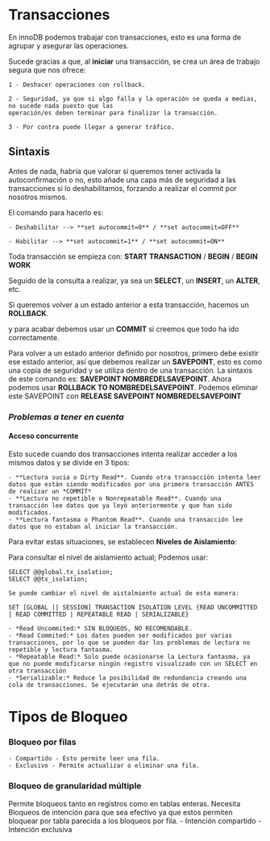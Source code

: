 # Transacciones
En innoDB podemos trabajar con transacciones, esto es una forma de agrupar y asegurar las operaciones. 

Sucede gracias a que, al **iniciar** una transacción, se crea un área de trabajo segura que nos ofrece:

    1 - Deshacer operaciones con rollback.
    
    2 - Seguridad, ya que si algo falla y la operación se queda a medias, no sucede nada puesto que las 
    operación/es deben terminar para finalizar la transacción.

    3 - Por contra puede llegar a generar tráfico.

## Sintaxis

Antes de nada, habría que valorar si queremos tener activada la autoconfirmación o no, esto añade una capa más de seguridad a las transacciones si lo deshabilitamos, forzando a realizar el commit por nosotros mismos.


El comando para hacerlo es: 

    - Deshabilitar --> **set autocommit=0** / **set autocommit=OFF**

    - Habilitar --> **set autocommit=1** / **set autocommit=ON**

Toda transacción se empieza con: **START TRANSACTION** / **BEGIN** / **BEGIN WORK**

Seguido de la consulta a realizar, ya sea un **SELECT**, un **INSERT**, un **ALTER**, etc.

Si queremos volver a un estado anterior a esta transacción, hacemos un **ROLLBACK**.

y para acabar debemos usar un **COMMIT** si creemos que todo ha ido correctamente. 


Para volver a un estado anterior definido por nosotros, primero debe existir ese estado anterior, así que debemos realizar un **SAVEPOINT**, esto es como una copia de seguridad y se utiliza dentro de una transacción. La sintaxis de este comando es: **SAVEPOINT NOMBREDELSAVEPOINT**. Ahora podemos usar **ROLLBACK TO NOMBREDELSAVEPOINT**. Podemos eliminar este SAVEPOINT con **RELEASE SAVEPOINT NOMBREDELSAVEPOINT**

### *Problemas a tener en cuenta*

#### Acceso concurrente
Esto sucede cuando dos transacciones intenta realizar acceder a los mismos datos y se divide en 3 tipos:

    - **Lectura sucia o Dirty Read**. Cuando otra transacción intenta leer datos que están siendo modificados por una primera transacción ANTES de realizar un *COMMIT*
    - **Lectura no repetible o Nonrepeatable Read**. Cuando una transacción lee datos que ya leyó anteriormente y que han sido modificados.
    - **Lectura fantasma o Phantom Read**. Cuando una transacción lee datos que no estaban al iniciar la transacción.

Para evitar estas situaciones, se establecen **Niveles de Aislamiento**:

Para consultar el nivel de aislamiento actual;
    Podemos usar: 
    
    SELECT @@global.tx_isolation; 
    SELECT @@tx_isolation;
    
    Se puede cambiar el nivel de aistalmiento actual de esta manera:
    
    SET [GLOBAL || SESSION] TRANSACTION ISOLATION LEVEL {READ UNCOMMITTED | READ COMMITTED | REPEATABLE READ | SERIALIZABLE} 

    - *Read Uncommited:* SIN BLOQUEOS, NO RECOMENDABLE.
    - *Read Commited:* Los datos pueden ser modificados por varias transacciones, por lo que se pueden dar los problemas de lectura no repetible y lectura fantasma. 
    - *Repeatable Read:* Solo puede ocasionarse la Lectura fantasma, ya que no puede modificarse ningún registro visualizado con un SELECT en otra transacción
    - *Serializable:* Reduce la posibilidad de redundancia creando una cola de transacciones. Se ejecutarán una detrás de otra.

# Tipos de Bloqueo
### Bloqueo por filas
    - Compartido - Esto permite leer una fila.
    - Exclusivo - Permite actualizar o eliminar una fila.

### Bloqueo de granularidad múltiple
Permite bloqueos tanto en registros como en tablas enteras.
Necesita Bloqueos de intención para que sea efectivo ya que estos permiten bloquear por tabla parecida a los bloqueos por fila.
    - Intención compartido
    - Intención exclusiva

